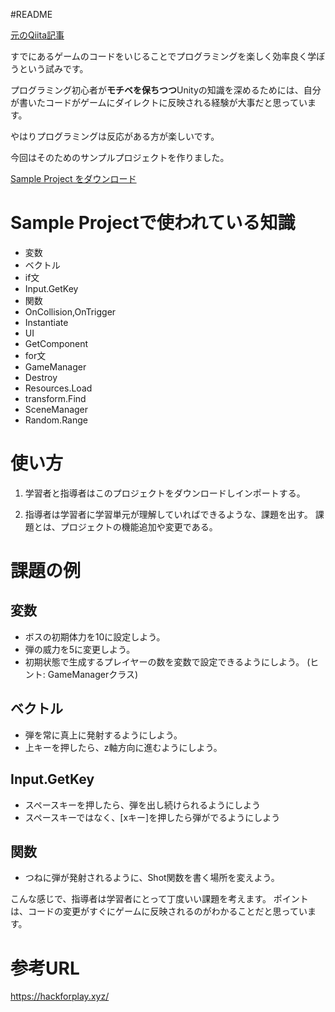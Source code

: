 #README 

[元のQiita記事](http://qiita.com/tanaka_lit/items/1131cd9e47ff26d0194b)

すでにあるゲームのコードをいじることでプログラミングを楽しく効率良く学ぼうという試みです。

プログラミング初心者が**モチベを保ちつつ**Unityの知識を深めるためには、自分が書いたコードがゲームにダイレクトに反映される経験が大事だと思っています。

やはりプログラミングは反応がある方が楽しいです。

今回はそのためのサンプルプロジェクトを作りました。

[Sample Project をダウンロード](
https://drive.google.com/open?id=0Bx6Sj9nvABSxUmt5WXM3X3N5bTg)

# Sample Projectで使われている知識

+ 変数
+ ベクトル
+ if文
+ Input.GetKey
+ 関数
+ OnCollision,OnTrigger
+ Instantiate
+ UI
+ GetComponent
+ for文
+ GameManager
+ Destroy
+ Resources.Load
+ transform.Find
+ SceneManager 
+ Random.Range

# 使い方

1. 学習者と指導者はこのプロジェクトをダウンロードしインポートする。

2. 指導者は学習者に学習単元が理解していればできるような、課題を出す。
課題とは、プロジェクトの機能追加や変更である。

# 課題の例

## 変数
+ ボスの初期体力を10に設定しよう。
+ 弾の威力を5に変更しよう。
+ 初期状態で生成するプレイヤーの数を変数で設定できるようにしよう。 (ヒント: GameManagerクラス)

## ベクトル
+ 弾を常に真上に発射するようにしよう。
+ 上キーを押したら、z軸方向に進むようにしよう。

## Input.GetKey

+ スペースキーを押したら、弾を出し続けられるようにしよう
+ スペースキーではなく、[xキー]を押したら弾がでるようにしよう

## 関数
+ つねに弾が発射されるように、Shot関数を書く場所を変えよう。

こんな感じで、指導者は学習者にとって丁度いい課題を考えます。
ポイントは、コードの変更がすぐにゲームに反映されるのがわかることだと思っています。

# 参考URL
https://hackforplay.xyz/


